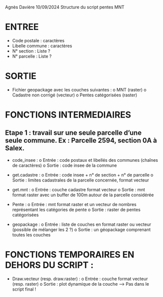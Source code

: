 Agnès Davière 10/09/2024
Structure du script pentes MNT
# ENTREE
-	Code postale  : caractères
-	Libelle commune : caractères
-	N° section : Liste ?
-	N° parcelle : Liste ?
  
# SORTIE
-	Fichier geopackage avec les couches suivantes :
o	MNT (raster)
o	Cadastre non corrigé (vecteur)
o	Pentes catégorisées (raster)

# FONCTIONS INTERMEDIAIRES
## Etape 1 : travail sur une seule parcelle d’une seule commune. Ex : Parcelle 2594, section 0A à Salex. 
-	code_insee :
o	Entrée : code postaux et libellés des communes (chaînes de caractères)
o	Sortie : code insee de la commune

-	get.cadastre :
o	Entrée : code insee + n° de section + n° de parcelle
o	Sortie : limites cadastrales de la parcelle concernée, format vecteur

-	get.mnt :
o	Entrée : couche cadastre format vecteur
o	Sortie : mnt format raster avec un buffer de 100m autour de la parcelle considérée
-	Pente :
o	Entrée : mnt format raster et un vecteur de nombres représentant les catégories de pente
o	Sortie : raster de pentes catégorisées

-	geopackage :
o	Entrée : liste de couches en format raster ou vecteur (possible de mélanger les 2 ?)
o	Sortie : un géopackage comprenant toutes les couches 

# FONCTIONS TEMPORAIRES EN DEHORS DU SCRIPT :
-	Draw.vecteur (resp. draw.raster) :
o	Entrée : couche format vecteur (resp. raster)
o	Sortie : plot dynamique de la couche
--> Pas dans le script final !


